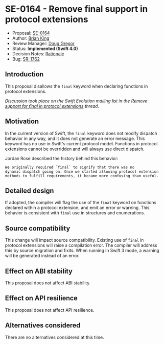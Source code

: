 # SE-0164 - Remove final support in protocol extensions

* Proposal: [SE-0164](0164-remove-final-support-in-protocol-extensions.md)
* Author: [Brian King](https://github.com/KingOfBrian)
* Review Manager: [Doug Gregor](https://github.com/DougGregor)
* Status: **Implemented (Swift 4.0)**
* Decision Notes: [Rationale](https://forums.swift.org/t/accepted-se-0164-remove-final-support-in-protocol-extensions/5687)
* Bug: [SR-1762](https://bugs.swift.org/browse/SR-1762)

## Introduction
This proposal disallows the `final` keyword when declaring functions in protocol
extensions. 

*Discussion took place on the Swift Evolution mailing list in the [Remove support for final in protocol extensions](https://forums.swift.org/t/draft-remove-support-for-final-in-protocol-extensions/5390) thread.*

## Motivation

In the current version of Swift, the `final` keyword does not modify 
dispatch behavior in any way, and it does not generate an error message. 
This keyword has no use in Swift's current protocol model. Functions in
protocol extensions cannot be overridden and will always use direct dispatch.

Jordan Rose described the history behind this behavior:
```
We originally required `final` to signify that there was no 
dynamic dispatch going on. Once we started allowing protocol extension 
methods to fulfill requirements, it became more confusing than useful.
```

## Detailed design

If adopted, the compiler will flag the use of the `final` keyword on functions 
declared within a protocol extension, and emit an error or warning. This
behavior is consistent with `final` use in structures and enumerations.

## Source compatibility

This change will impact source compatibility. Existing use of `final` in 
protocol extensions will raise a compilation error. The compiler will address
this by source migration and fixits. When running in Swift 3 mode, a warning
will be generated instead of an error.

## Effect on ABI stability

This proposal does not affect ABI stability.

## Effect on API resilience

This proposal does not affect API resilience.

## Alternatives considered

There are no alternatives considered at this time.
